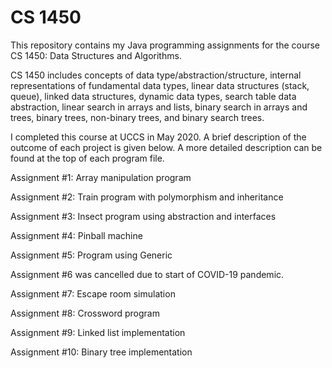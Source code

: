 # CS 1450

This repository contains my Java programming assignments for the course CS 1450: Data Structures and Algorithms.

CS 1450 includes concepts of data type/abstraction/structure, internal representations of fundamental data types, linear data structures (stack, queue), linked data structures, dynamic data types, search table data abstraction, linear search in arrays and lists, binary search in arrays and trees, binary trees, non-binary trees, and binary search trees.

I completed this course at UCCS in May 2020. A brief description of the outcome of each project is given below. A more detailed description can be found at the top of each program file.

Assignment #1: Array manipulation program

Assignment #2: Train program with polymorphism and inheritance

Assignment #3: Insect program using abstraction and interfaces

Assignment #4: Pinball machine

Assignment #5: Program using Generic

Assignment #6 was cancelled due to start of COVID-19 pandemic.

Assignment #7: Escape room simulation

Assignment #8: Crossword program

Assignment #9: Linked list implementation

Assignment #10: Binary tree implementation

